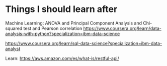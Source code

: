 # Things I should learn after

Machine Learning: ANOVA and Principal Component Analysis and Chi-squared test and Pearson correlation 
https://www.coursera.org/learn/data-analysis-with-python?specialization=ibm-data-science

https://www.coursera.org/learn/sql-data-science?specialization=ibm-data-analyst

Learn: https://aws.amazon.com/es/what-is/restful-api/